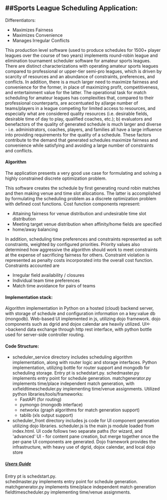 ##Sports League Scheduling Application:
-------------------------
Differentiators:
- Maximizes Fairness
- Maximizes Convenience
- Manages Irregular Conflicts

This production level software (used to produce schedules for 1500+ player leagues over the course of two years) implements round-robin league and elimination tournament scheduler software for amateur sports leagues.  There are distinct characterizations with operating amateur sports leagues compared to professional or upper-tier semi-pro leagues, which is driven by scarcity of resources and an abundance of constraints, preferences, and conflicts.  In addition, there is a much larger need to maximize fairness and convenience for the former, in place of maximizing profit, competitiveness, and entertainment value for the latter.  The operational task for match scheduling for amateur leagues has complexities that, compared to their professional counterparts, are accentuated by a)large number of teams/players in a league competing for limited access to resources, and especially what are considered quality resources (i.e. desirable fields, desirable time of day to play, qualified coaches, etc.); b) evaluators and benefactors of the quality of generated schedule is much larger and diverse - i.e. administrators, coaches, players, and families all have a large influence into providing requirements for the quality of a schedule.  These factors contribute to the demand that generated schedules maximize fairness and convenience while satisfying and avoiding a large number of constraints and conflicts.

#### Algorithm
The application presents a very good use case for formulating and solving a highly constrained discrete optimization problem.

This software creates the schedule by first generating round robin matches and then making venue and time slot allocations.  The latter is accomplished by formulating the scheduling problem as a discrete optimization problem with defined cost functions.  Cost function components represent:
* Attaining fairness for venue distribution and undesirable time slot distribution
* Meeting target venue distribution when affinity/home fields are specified
* home/away balancing

In addition, scheduling time preferences and constraints represented as soft constraints, weighted by configured priorities. Priority values also determined how aggressive the algorithm should work to meet constraints at the expense of sacrificing fairness for others.  Constraint violation is represented as penalty costs incorporated into the overall cost function.  Constraints accounted are
* Irregular field availability / closures
* Individual team time preferences
* Match time avoidance for pairs of teams

#### Implementation stack:
Algorithm implementation in Python on a hosted (cloud) backend server, with storage of schedule and configuration information on a key:value db (mongodb).  Web-based UI implemented in js, utilizing dojo framework.  dojo components such as dgrid and dojox calendar are heavily utilized.  UI<->backend data exchange through http rest interface, with python bottle used for server-side controller routing.

#### Code Structure:
* scheduler_service directory includes scheduling algorithm implementation, along with router logic and storage interfaces.  Python implementation, utilizing bottle for router support and mongodb for scheduling storage. Entry pt is schedstart.py.  schedmaster.py implements entry point for schedule generation.  matchgenerator.py implements time/place independent match generation, with xxfieldtimescheduler.py implementing time/venue assignments.
Utilized python libraries/tools/frameworks:
  * FastAPI (for routing)
  * pymongo (mongodb interface)
  * networkx (graph algorithms for match generation support)
  * tablib (xls output support)
* scheduler_front directory includes js code for UI component generation utilizing dojo libraries.  scheduler.js is the main js module loaded from index.html.  UI code follows two separate paths (for wizard, and 'advanced' UI - for content pane creation, but merge together once the per-pane UI components are generated.  Dojo framework provides the infrastructure, with heavy use of dgrid, dojox calendar, and local dojo store

##### [Users Guide](https://github.com/Bucanero06/CarbonylWebsite/blob/3a35d79928c0a26e5fe50b62778bc2017ecc1cc0/projects_copy/SportsLaunchPadProgram/ScheduleStudy/UserGuide.md)

Entry pt is schedstart.py.  
schedmaster.py implements entry point for schedule generation.  
matchgenerator.py implements time/place independent match generation
fieldtimescheduler.py implementing time/venue assignments.